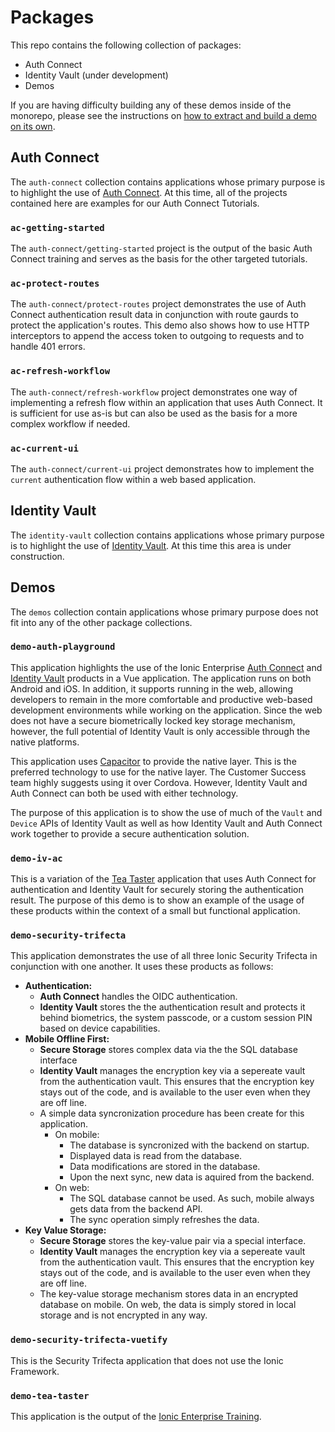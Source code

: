 # Packages

This repo contains the following collection of packages:

- Auth Connect
- Identity Vault (under development)
- Demos

If you are having difficulty building any of these demos inside of the monorepo, please see the instructions on
[how to extract and build a demo on its own](README.md#build-a-stand-alone-project).

## Auth Connect

The `auth-connect` collection contains applications whose primary purpose is to highlight the use of
[Auth Connect](https://ionic.io/docs/auth-connect). At this time, all of the projects contained here are examples for our Auth Connect Tutorials.

### `ac-getting-started`

The `auth-connect/getting-started` project is the output of the basic Auth Connect training and serves as the basis for
the other targeted tutorials.

### `ac-protect-routes`

The `auth-connect/protect-routes` project demonstrates the use of Auth Connect authentication result data in
conjunction with route gaurds to protect the application's routes. This demo also shows how to use HTTP
interceptors to append the access token to outgoing to requests and to handle 401 errors.

### `ac-refresh-workflow`

The `auth-connect/refresh-workflow` project demonstrates one way of implementing a refresh flow within an application
that uses Auth Connect. It is sufficient for use as-is but can also be used as the basis for a more complex workflow
if needed.

### `ac-current-ui`

The `auth-connect/current-ui` project demonstrates how to implement the `current` authentication flow within a web
based application.

## Identity Vault

The `identity-vault` collection contains applications whose primary purpose is to highlight the use of
[Identity Vault](https://ionic.io/docs/auth-connect). At this time this area is under construction.

## Demos

The `demos` collection contain applications whose primary purpose does not fit into any of the other package collections.

### `demo-auth-playground`

This application highlights the use of the Ionic Enterprise [Auth Connect](https://ionic.io/docs/auth-connect)
and [Identity Vault](https://ionic.io/docs/identity-vault/) products in a Vue application. The application runs on
both Android and iOS. In addition, it supports running in the web, allowing developers to remain in the more comfortable
and productive web-based development environments while working on the application. Since the web does not have a
secure biometrically locked key storage mechanism, however, the full potential of Identity Vault is only accessible
through the native platforms.

This application uses [Capacitor](https://capacitorjs.com/docs) to provide the native layer. This is the preferred
technology to use for the native layer. The Customer Success team highly suggests using it over Cordova. However,
Identity Vault and Auth Connect can both be used with either technology.

The purpose of this application is to show the use of much of the `Vault` and `Device` APIs of Identity Vault as well
as how Identity Vault and Auth Connect work together to provide a secure authentication solution.

### `demo-iv-ac`

This is a variation of the [Tea Taster](#tea-taster) application that uses Auth Connect for authentication and
Identity Vault for securely storing the authentication result. The purpose of this demo is to show an example of
the usage of these products within the context of a small but functional application.

### `demo-security-trifecta`

This application demonstrates the use of all three Ionic Security Trifecta in conjunction with one another.
It uses these products as follows:

- **Authentication:**
  - **Auth Connect** handles the OIDC authentication.
  - **Identity Vault** stores the the authentication result and protects it behind biometrics, the system passcode, or a custom session PIN based on device capabilities.
- **Mobile Offline First:**
  - **Secure Storage** stores complex data via the the SQL database interface
  - **Identity Vault** manages the encryption key via a sepereate vault from the authentication vault. This ensures that the encryption key stays out of the code, and is available to the user even when they are off line.
  - A simple data syncronization procedure has been create for this application.
    - On mobile:
      - The database is syncronized with the backend on startup.
      - Displayed data is read from the database.
      - Data modifications are stored in the database.
      - Upon the next sync, new data is aquired from the backend.
    - On web:
      - The SQL database cannot be used. As such, mobile always gets data from the backend API.
      - The sync operation simply refreshes the data.
- **Key Value Storage:**
  - **Secure Storage** stores the key-value pair via a special interface.
  - **Identity Vault** manages the encryption key via a sepereate vault from the authentication vault. This ensures that the encryption key stays out of the code, and is available to the user even when they are off line.
  - The key-value storage mechanism stores data in an encrypted database on mobile. On web, the data is simply stored in local storage and is not encrypted in any way.

### `demo-security-trifecta-vuetify`

This is the Security Trifecta application that does not use the Ionic Framework.

### `demo-tea-taster`

This application is the output of the [Ionic Enterprise Training](https://ionic-training-decks.firebaseapp.com/course/framework/tabs/vue/page/0).
